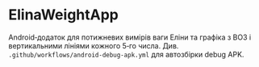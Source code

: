 # ElinaWeightApp
Android‑додаток для потижневих вимірів ваги Еліни та графіка з ВОЗ і вертикальними лініями кожного 5‑го числа.
Див. `.github/workflows/android-debug-apk.yml` для автозбірки debug APK.

